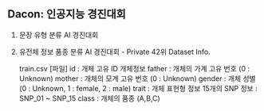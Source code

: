 ## Dacon: 인공지능 경진대회

1. 문장 유형 분류 AI 경진대회
2. 유전체 정보 품종 분류 AI 경진대회 - Private 42위
    Dataset Info.

    train.csv [파일]
    id : 개체 고유 ID
    개체정보
    father : 개체의 가계 고유 번호 (0 : Unknown)
    mother : 개체의 모계 고유 번호 (0 : Unknown)
    gender : 개체 성별 (0 : Unknown, 1 : female, 2 : male)
    trait : 개체 표현형 정보 
    15개의 SNP 정보 : SNP_01 ~ SNP_15
    class : 개체의 품종 (A,B,C)
